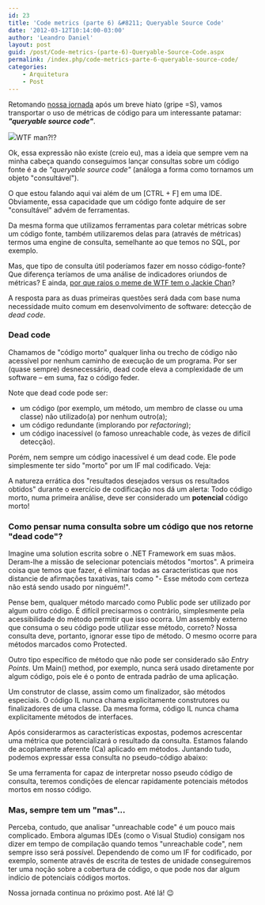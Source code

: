 ```yaml
---
id: 23
title: 'Code metrics (parte 6) &#8211; Queryable Source Code'
date: '2012-03-12T10:14:00-03:00'
author: 'Leandro Daniel'
layout: post
guid: /post/Code-metrics-(parte-6)-Queryable-Source-Code.aspx
permalink: /index.php/code-metrics-parte-6-queryable-source-code/
categories:
    - Arquitetura
    - Post
---
```


Retomando [nossa jornada](http://leandrodaniel.com/?tag=/Code+Metrics) após um breve hiato (gripe =S), vamos transportar o uso de métricas de código para um interessante patamar: ***"queryable source code"***.

![](http://leandrodaniel.com/pics/wtfMeme.png)WTF man?!?

Ok, essa expressão não existe (creio eu), mas a ideia que sempre vem na minha cabeça quando conseguimos lançar consultas sobre um código fonte é a de *"queryable source code"* (análoga a forma como tornamos um objeto "consultável").

O que estou falando aqui vai além de um \[CTRL + F\] em uma IDE. Obviamente, essa capacidade que um código fonte adquire de ser "consultável" advém de ferramentas.

Da mesma forma que utilizamos ferramentas para coletar métricas sobre um código fonte, também utilizaremos delas para (através de métricas) termos uma engine de consulta, semelhante ao que temos no SQL, por exemplo.

Mas, que tipo de consulta útil poderíamos fazer em nosso código-fonte? Que diferença teríamos de uma análise de indicadores oriundos de métricas? E ainda, [por que raios o meme de WTF tem o Jackie Chan](http://knowyourmeme.com/memes/my-brain-is-full-of-fk)?

A resposta para as duas primeiras questões será dada com base numa necessidade muito comum em desenvolvimento de software: detecção de *dead code*.

### Dead code

Chamamos de "código morto" qualquer linha ou trecho de código não acessível por nenhum caminho de execução de um programa. Por ser (quase sempre) desnecessário, dead code eleva a complexidade de um software – em suma, faz o código feder.

Note que dead code pode ser:

- um código (por exemplo, um método, um membro de classe ou uma classe) não utilizado(a) por nenhum outro(a);
- um código redundante (implorando por *refactoring*);
- um código inacessível (o famoso unreachable code, às vezes de difícil detecção).

Porém, nem sempre um código inacessível é um dead code. Ele pode simplesmente ter sido "morto" por um IF mal codificado. Veja:

 <script src="https://gist.github.com/2029056.js?file=UnreachableCode.pas" type="text/javascript"></script>

A natureza errática dos "resultados desejados versus os resultados obtidos" durante o exercício de codificação nos dá um alerta: Todo código morto, numa primeira análise, deve ser considerado um **potencial** código morto!

### Como pensar numa consulta sobre um código que nos retorne "dead code"?

Imagine uma solution escrita sobre o .NET Framework em suas mãos. Deram-lhe a missão de selecionar potenciais métodos "mortos". A primeira coisa que temos que fazer, é eliminar todas as características que nos distancie de afirmações taxativas, tais como "- Esse método com certeza não está sendo usado por ninguém!".

Pense bem, qualquer método marcado como Public pode ser utilizado por algum outro código. É difícil precisarmos o contrário, simplesmente pela acessibilidade do método permitir que isso ocorra. Um assembly externo que consuma o seu código pode utilizar esse método, correto? Nossa consulta deve, portanto, ignorar esse tipo de método. O mesmo ocorre para métodos marcados como Protected.

Outro tipo específico de método que não pode ser considerado são *Entry Points*. Um Main() method, por exemplo, nunca será usado diretamente por algum código, pois ele é o ponto de entrada padrão de uma aplicação.

Um construtor de classe, assim como um finalizador, são métodos especiais. O código IL nunca chama explicitamente construtores ou finalizadores de uma classe. Da mesma forma, código IL nunca chama explicitamente métodos de interfaces.

Após considerarmos as características expostas, podemos acrescentar uma métrica que potencializará o resultado da consulta. Estamos falando de acoplamente aferente (Ca) aplicado em métodos. Juntando tudo, podemos expressar essa consulta no pseudo-código abaixo:

 <script src="https://gist.github.com/2021922.js" type="text/javascript"></script>

Se uma ferramenta for capaz de interpretar nosso pseudo código de consulta, teremos condições de elencar rapidamente potenciais métodos mortos em nosso código.

### Mas, sempre tem um "mas"…

Perceba, contudo, que analisar "unreachable code" é um pouco mais complicado. Embora algumas IDEs (como o Visual Studio) consigam nos dizer em tempo de compilação quando temos "unreachable code", nem sempre isso será possível. Dependendo de como um IF for codificado, por exemplo, somente através de escrita de testes de unidade conseguiremos ter uma noção sobre a cobertura de código, o que pode nos dar algum indício de potenciais códigos mortos.

Nossa jornada continua no próximo post. Até lá! 😉